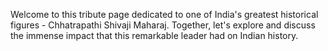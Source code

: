 Welcome to this tribute page dedicated to one of India's greatest historical figures - Chhatrapathi Shivaji Maharaj. Together, let's explore and discuss the immense impact that this remarkable leader had on Indian history.
